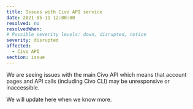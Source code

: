 ```yaml
---
title: Issues with Civo API service
date: 2021-05-11 12:00:00
resolved: no
resolvedWhen: 
# Possible severity levels: down, disrupted, notice
severity: disrupted
affected:
  - Civo API
section: issue
---
```


We are seeing issues with the main Civo API which means that account pages and API calls (including Civo CLI) may be unresponsive or inaccessible.

We will update here when we know more.
